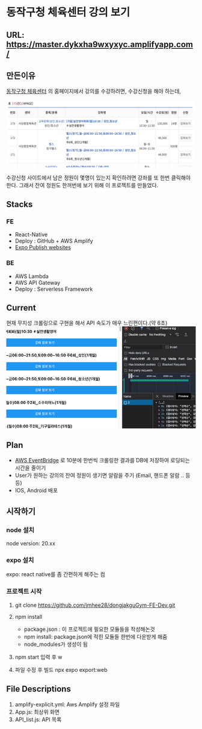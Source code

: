 # 동작구청 체육센터 강의 보기

## URL: https://master.dykxha9wxyxyc.amplifyapp.com/
## 만든이유
[동작구청 체육센터](https://sports.idongjak.or.kr/home/171) 의 홈페이지에서 강의를 수강하려면, 수강신청을 해야 하는데, 

![img.png](img.png)

수강신청 사이트에서 남은 정원이 몇명이 있는지 확인하려면 강좌를 또 한번 클릭해야 한다.
그래서 잔여 정원도 한꺼번에 보기 위해 이 프로젝트를 만들었다.

## Stacks
### FE
- React-Native
- Deploy : GitHub + AWS Amplify
- [Expo Publish websites](https://docs.expo.dev/distribution/publishing-websites/#aws-amplify-console)

### BE
- AWS Lambda
- AWS API Gateway 
- Deploy : Serverless Framework


## Current
현재 무지성 크롤링으로 구현을 해서 API 속도가 매우 느린편이다.(약 6초)
![img_1.png](img_1.png)

## Plan
- [AWS EventBridge](https://ap-northeast-2.console.aws.amazon.com/scheduler/home?region=ap-northeast-2#schedules)
로 10분에 한번씩 크롤링한 결과를 DB에 저장하여 로딩되는 시간을 줄이기
- User가 원하는 강의의 잔여 정원이 생기면 알람을 주기 (Email, 핸드폰 알람 .. 등등)
- IOS, Android 배포


## 시작하기

### node 설치
node version: 20.xx

### expo 설치
expo: react native를 좀 간편하게 해주는 컴

### 프로젝트 시작

1. git clone https://github.com/jmhee28/dongjakguGym-FE-Dev.git
2. npm install
    - package.json : 이 프로젝트에 필요한 모듈들을 작성해논것
    - npm install: package.json에 적힌 모듈들 한번에 다운받게 해줌
    - node_modules가 생성이 됨

2. npm start 입력 후 w 
3. 파일 수정 후 빌드
   npx expo export:web

## File Descriptions
1. amplify-explicit.yml: Aws Amplify 설정 파일
2. App.js: 최상위 화면
3. API_list.js: API 목록
